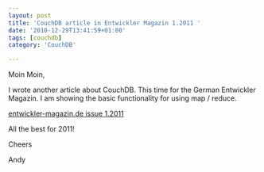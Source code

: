 ```yaml
---
layout: post
title: 'CouchDB article in Entwickler Magazin 1.2011 '
date: '2010-12-29T13:41:59+01:00'
tags: [couchdb]
category: 'CouchDB'

---
```

<p>Moin Moin,</p>

<p>I wrote another article about CouchDB. This time for the German Entwickler Magazin. I am showing the basic functionality for using map / reduce. </p>

<p><a href="http://entwickler-magazin.de/" target="_blank">entwickler-magazin.de issue 1.2011</a></p>

<p>All the best for 2011!</p>

<p>Cheers</p>

<p>Andy</p>
